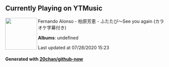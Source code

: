 ## Currently Playing on YTMusic

[<img align="left" width="100" src="https://i.ytimg.com/vi/tJDs3mrgo_Q/sddefault.jpg?sqp=-oaymwEWCJADEOEBIAQqCghqEJQEGHgg6AJIWg&rs">](https://music.youtube.com/channel/UCGilIyFUzpmCNymTA3CADYQ)

Fernando Alonso - 柏原芳恵 - ふたたび〜See you again (カラオケ字幕付き)

**Albums**: undefined

Last updated at 07/28/2020 15:23

#### Generated with [20chan/github-now](https://github.com/20chan/github-now)


<!--
**20chan/20chan** is a ✨ _special_ ✨ repository because its `README.md` (this file) appears on your GitHub profile.

Here are some ideas to get you started:

- 🔭 I’m currently working on ...
- 🌱 I’m currently learning ...
- 👯 I’m looking to collaborate on ...
- 🤔 I’m looking for help with ...
- 💬 Ask me about ...
- 📫 How to reach me: ...
- 😄 Pronouns: ...
- ⚡ Fun fact: ...
-->
